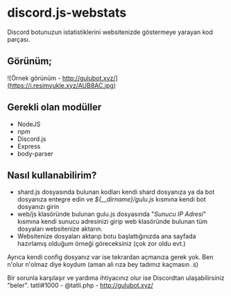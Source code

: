 
# discord.js-webstats


Discord botunuzun istatistiklerini websitenizde göstermeye yarayan kod parçası.


## Görünüm;

![Örnek görünüm - http://gulubot.xyz/](https://i.resimyukle.xyz/AUB8AC.jpg)

## **Gerekli olan modüller**

 - NodeJS
 - npm
 - Discord.js
 - Express
 - body-parser
 

## Nasıl kullanabilirim?

 - shard.js dosyasında bulunan kodları kendi shard dosyanıza ya da bot dosyanıza entegre edin ve *${__dirname}/gulu.js* kısmına kendi bot dosyanızı girin
 - web/js klasöründe bulunan gulu.js dosyasında "*Sunucu IP Adresi*" kısmına kendi sunucu adresinizi girip web klasöründe bulunan tüm dosyaları websitenize aktarın.
 -  Websitenize dosyaları aktarıp botu başlattığınızda ana sayfada hazırlamış olduğum örneği göreceksiniz (çok zor oldu evt.)

Ayrıca kendi config dosyanız var ise tekrardan açmanıza gerek yok. Ben n'olur n'olmaz diye koydum (aman ali rıza bey tadımız kaçmasın .s)

Bir sorunla karşılaşır ve yardıma ihtiyacınız olur ise Discordtan ulaşabilirsiniz "beler".
tatli#1000 - @tatli.php - http://gulubot.xyz/
